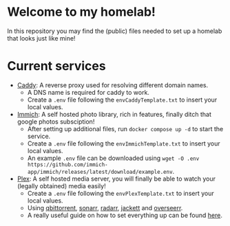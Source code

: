 # Welcome to my homelab!
In this repository you may find the (public) files needed to set up a homelab that looks just like mine!
# Current services
- [Caddy](https://caddyserver.com/): A reverse proxy used for resolving different domain names.
    - A DNS name is required for caddy to work.
    - Create a `.env` file following the `envCaddyTemplate.txt` to insert your local values.
- [Immich](https://immich.app/): A self hosted photo library, rich in features, finally ditch that google photos subsciption!
    - After setting up additional files, run `docker compose up -d` to start the service.
    - Create a `.env` file following the `envImmichTemplate.txt` to insert your local values.
    - An example `.env` file can be downloaded using `wget -O .env https://github.com/immich-app/immich/releases/latest/download/example.env`.
- [Plex](https://www.plex.tv/): A self hosted media server, you will finally be able to watch your (legally obtained) media easily!
    - Create a `.env` file following the `envPlexTemplate.txt` to insert your local values.
    - Using [qbittorrent](https://www.qbittorrent.org/), [sonarr](https://sonarr.tv/), [radarr](https://radarr.video/), [jackett](https://github.com/Jackett/Jackett) and [overseerr](https://overseerr.dev/).
    - A really useful guide on how to set everything up can be found [here](https://gist.github.com/rickklaasboer/b5c159833ff2971fccd32296d8ba2260).
